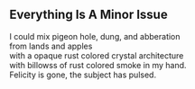 Everything Is A Minor Issue
---------------------------
I could mix pigeon hole, dung, and abberation  
from lands and apples  
with a opaque rust colored crystal architecture  
with billowss of rust colored smoke in my hand.  
Felicity is gone, the subject has pulsed.  
